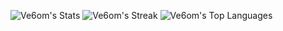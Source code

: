 ![Ve6om's Stats](https://github-readme-stats.vercel.app/api?username=Ve6om&theme=prussian&show_icons=true&hide_border=true&count_private=true)
![Ve6om's Streak](https://github-readme-streak-stats.herokuapp.com/?user=Ve6om&theme=prussian&hide_border=true)
![Ve6om's Top Languages](https://github-readme-stats.vercel.app/api/top-langs/?username=Ve6om&theme=prussian&show_icons=true&hide_border=true&layout=compact)
